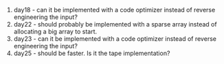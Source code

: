 1. day18 - can it be implemented with a code optimizer instead of reverse engineering the input?
1. day22 - should probably be implemented with a sparse array instead of allocating a big array to start.
1. day23 - can it be implemented with a code optimizer instead of reverse engineering the input?
1. day25 - should be faster.  Is it the tape implementation?